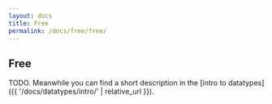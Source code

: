 ```yaml
---
layout: docs
title: Free
permalink: /docs/free/free/
---
```


## Free

TODO. Meanwhile you can find a short description in the [intro to datatypes]({{ '/docs/datatypes/intro/' | relative_url }}).
